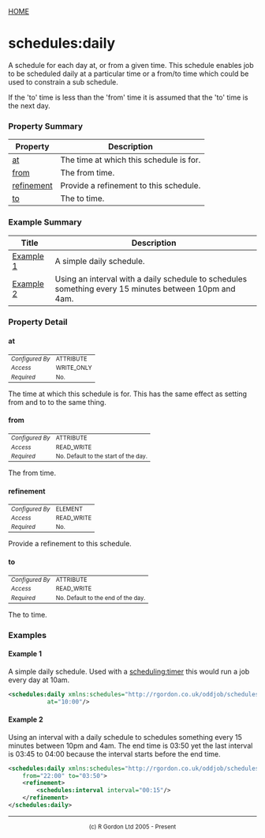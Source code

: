 [HOME](../../../../README.md)
# schedules:daily

A schedule for each day at, or from a given time.
This schedule
enables job to be scheduled daily at a particular time or a from/to time which
could be used to constrain a sub schedule.


If the 'to' time is less than the 'from' time it is assumed that the 'to'
time is the next day.

### Property Summary

| Property | Description |
| -------- | ----------- |
| [at](#propertyat) | The time at which this schedule is for. | 
| [from](#propertyfrom) | The from time. | 
| [refinement](#propertyrefinement) | Provide a refinement to this schedule. | 
| [to](#propertyto) | The to time. | 


### Example Summary

| Title | Description |
| ----- | ----------- |
| [Example 1](#example1) | A simple daily schedule. |
| [Example 2](#example2) | Using an interval with a daily schedule to schedules something every 15 minutes between 10pm and 4am. |


### Property Detail
#### at <a name="propertyat"></a>

<table style='font-size:smaller'>
      <tr><td><i>Configured By</i></td><td>ATTRIBUTE</td></tr>
      <tr><td><i>Access</i></td><td>WRITE_ONLY</td></tr>
      <tr><td><i>Required</i></td><td>No.</td></tr>
</table>

The time at which this schedule is for.
This has the same effect as setting from and to to the same thing.

#### from <a name="propertyfrom"></a>

<table style='font-size:smaller'>
      <tr><td><i>Configured By</i></td><td>ATTRIBUTE</td></tr>
      <tr><td><i>Access</i></td><td>READ_WRITE</td></tr>
      <tr><td><i>Required</i></td><td>No. Default to the start of the day.</td></tr>
</table>

The from time.

#### refinement <a name="propertyrefinement"></a>

<table style='font-size:smaller'>
      <tr><td><i>Configured By</i></td><td>ELEMENT</td></tr>
      <tr><td><i>Access</i></td><td>READ_WRITE</td></tr>
      <tr><td><i>Required</i></td><td>No.</td></tr>
</table>

Provide a refinement to this schedule.

#### to <a name="propertyto"></a>

<table style='font-size:smaller'>
      <tr><td><i>Configured By</i></td><td>ATTRIBUTE</td></tr>
      <tr><td><i>Access</i></td><td>READ_WRITE</td></tr>
      <tr><td><i>Required</i></td><td>No. Default to the end of the day.</td></tr>
</table>

The to time.


### Examples
#### Example 1 <a name="example1"></a>

A simple daily schedule. Used with a [scheduling:timer](../../../../org/oddjob/scheduling/Timer.md) this would run a job
every day at 10am.

```xml
<schedules:daily xmlns:schedules="http://rgordon.co.uk/oddjob/schedules"
           at="10:00"/>
```


#### Example 2 <a name="example2"></a>

Using an interval with a daily schedule to schedules something every 15 minutes
between 10pm and 4am. The end time is 03:50 yet the last interval is
03:45 to 04:00 because the interval starts before the end time.

```xml
<schedules:daily xmlns:schedules="http://rgordon.co.uk/oddjob/schedules"
    from="22:00" to="03:50">
    <refinement>
        <schedules:interval interval="00:15"/>
    </refinement>
</schedules:daily>
```



-----------------------

<div style='font-size: smaller; text-align: center;'>(c) R Gordon Ltd 2005 - Present</div>

